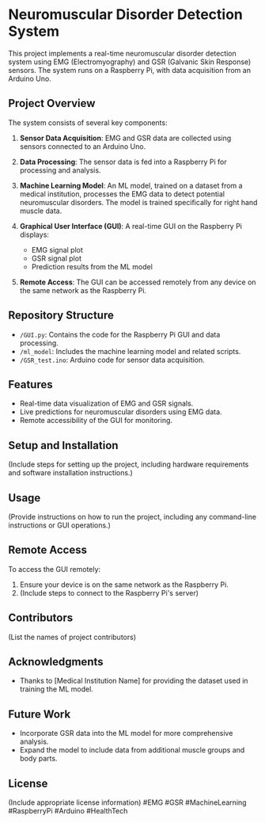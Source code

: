 # Neuromuscular Disorder Detection System

This project implements a real-time neuromuscular disorder detection system using EMG (Electromyography) and GSR (Galvanic Skin Response) sensors. The system runs on a Raspberry Pi, with data acquisition from an Arduino Uno.

## Project Overview

The system consists of several key components:

1. **Sensor Data Acquisition**: EMG and GSR data are collected using sensors connected to an Arduino Uno.

2. **Data Processing**: The sensor data is fed into a Raspberry Pi for processing and analysis.

3. **Machine Learning Model**: An ML model, trained on a dataset from a medical institution, processes the EMG data to detect potential neuromuscular disorders. The model is trained specifically for right hand muscle data.

4. **Graphical User Interface (GUI)**: A real-time GUI on the Raspberry Pi displays:
   - EMG signal plot
   - GSR signal plot
   - Prediction results from the ML model

5. **Remote Access**: The GUI can be accessed remotely from any device on the same network as the Raspberry Pi.

## Repository Structure

- `/GUI.py`: Contains the code for the Raspberry Pi GUI and data processing.
- `/ml_model`: Includes the machine learning model and related scripts.
- `/GSR_test.ino`: Arduino code for sensor data acquisition.

## Features

- Real-time data visualization of EMG and GSR signals.
- Live predictions for neuromuscular disorders using EMG data.
- Remote accessibility of the GUI for monitoring.

## Setup and Installation

(Include steps for setting up the project, including hardware requirements and software installation instructions.)

## Usage

(Provide instructions on how to run the project, including any command-line instructions or GUI operations.)

## Remote Access

To access the GUI remotely:
1. Ensure your device is on the same network as the Raspberry Pi.
2. (Include steps to connect to the Raspberry Pi's server)

## Contributors

(List the names of project contributors)

## Acknowledgments

- Thanks to [Medical Institution Name] for providing the dataset used in training the ML model.

## Future Work

- Incorporate GSR data into the ML model for more comprehensive analysis.
- Expand the model to include data from additional muscle groups and body parts.

## License

(Include appropriate license information)
#EMG #GSR #MachineLearning #RaspberryPi #Arduino #HealthTech
